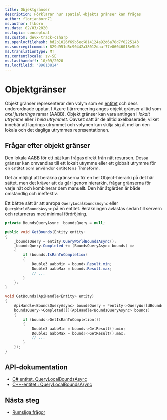 ```yaml
---
title: Objektgränser
description: Förklarar hur spatial objekts gränser kan frågas
author: florianborn71
ms.author: flborn
ms.date: 02/03/2020
ms.topic: conceptual
ms.custom: devx-track-csharp
ms.openlocfilehash: bd2b1026f69b5ec5814124a92d6a78d7f0225143
ms.sourcegitcommit: 829d951d5c90442a38012daaf77e86046018e5b9
ms.translationtype: MT
ms.contentlocale: sv-SE
ms.lasthandoff: 10/09/2020
ms.locfileid: "89613814"
---
```

# <a name="object-bounds"></a>Objektgränser

Objekt gränser representerar den volym som en [entitet](entities.md) och dess underordnade upptar. I Azure fjärrrendering anges objekt gränser alltid som *axel justerings* ramar (AABB). Objekt gränser kan vara antingen i *lokalt utrymme* eller i *hela utrymmet*. Oavsett sätt är de alltid axelbaserade, vilket innebär att lagrings utrymmet och volymen kan skilja sig åt mellan den lokala och det dagliga utrymmes representationen.

## <a name="querying-object-bounds"></a>Frågar efter objekt gränser

Den lokala AABB för ett [nät](meshes.md) kan frågas direkt från nät resursen. Dessa gränser kan omvandlas till ett lokalt utrymme eller ett globalt utrymme för en entitet som använder entitetens Transform.

Det är möjligt att beräkna gränserna för en hel Object-hierarki på det här sättet, men det kräver att du går igenom hierarkin, frågar gränserna för varje nät och kombinerar dem manuellt. Den här åtgärden är både omständlig och ineffektiv.

Ett bättre sätt är att anropa `QueryLocalBoundsAsync` eller `QueryWorldBoundsAsync` på en entitet. Beräkningen avlastas sedan till servern och returneras med minimal fördröjning.

```cs
private BoundsQueryAsync _boundsQuery = null;

public void GetBounds(Entity entity)
{
    _boundsQuery = entity.QueryWorldBoundsAsync();
    _boundsQuery.Completed += (BoundsQueryAsync bounds) =>
    {
        if (bounds.IsRanToCompletion)
        {
            Double3 aabbMin = bounds.Result.min;
            Double3 aabbMax = bounds.Result.max;
            // ...
        }
    };
}
```

```cpp
void GetBounds(ApiHandle<Entity> entity)
{
    ApiHandle<BoundsQueryAsync> boundsQuery = *entity->QueryWorldBoundsAsync();
    boundsQuery->Completed([](ApiHandle<BoundsQueryAsync> bounds)
    {
        if (bounds->GetIsRanToCompletion())
        {
            Double3 aabbMin = bounds->GetResult().min;
            Double3 aabbMax = bounds->GetResult().max;
            // ...
        }
    });
}
```

## <a name="api-documentation"></a>API-dokumentation

* [C# entitet. QueryLocalBoundsAsync](https://docs.microsoft.com/dotnet/api/microsoft.azure.remoterendering.entity.querylocalboundsasync)
* [C++-entitet:: QueryLocalBoundsAsync](https://docs.microsoft.com/cpp/api/remote-rendering/entity#querylocalboundsasync)

## <a name="next-steps"></a>Nästa steg

* [Rumsliga frågor](../overview/features/spatial-queries.md)
